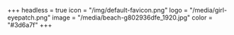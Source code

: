 +++
headless = true
icon = "/img/default-favicon.png"
logo = "/media/girl-eyepatch.png"
image = "/media/beach-g802936dfe_1920.jpg"
color = "#3d6a7f"
+++
